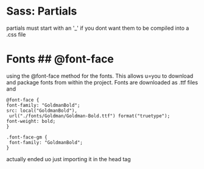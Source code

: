 # Sass: Partials
partials must start with an '_' if you dont want them to be compiled into a  .css file

# Fonts ## @font-face
using the @font-face method for the fonts. This allows u=you to download and package fonts from 
within the project. Fonts are downloaded as .ttf files and 

```
@font-face {
font-family: "GoldmanBold";
src: local("GoldmanBold"),
 url("./fonts/Goldman/Goldman-Bold.ttf") format("truetype");
font-weight: bold;
}
```
```
.font-face-gm {
 font-family: "GoldmanBold";
}
```
 actually ended uo just importing it in the head tag
